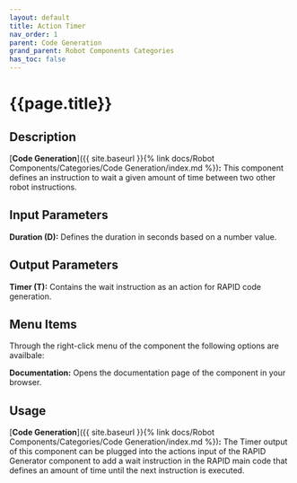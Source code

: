 ```yaml
---
layout: default
title: Action Timer
nav_order: 1
parent: Code Generation
grand_parent: Robot Components Categories
has_toc: false
---
```


# **{{page.title}}**

## **Description**

[**Code Generation**]({{ site.baseurl }}{% link docs/Robot Components/Categories/Code Generation/index.md %})**:** This component defines an instruction to wait a given amount of time between two other robot instructions.

## **Input Parameters**

**Duration (D):** Defines the duration in seconds based on a number value.

## **Output Parameters**

**Timer (T):** Contains the wait instruction as an action for RAPID code generation.

## **Menu Items**

Through the right-click menu of the component the following options are availbale:

**Documentation:** Opens the documentation page of the component in your browser.

## **Usage**

[**Code Generation**]({{ site.baseurl }}{% link docs/Robot Components/Categories/Code Generation/index.md %})**:** The Timer output of this component can be plugged into the actions input of the RAPID Generator component to add a wait instruction in the RAPID main code that defines an amount of time until the next instruction is executed.